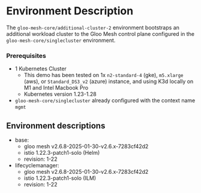 # Environment Description
The `gloo-mesh-core/additional-cluster-2` environment bootstraps an additional workload cluster to the Gloo Mesh control plane configured in the `gloo-mesh-core/singlecluster` environment.

### Prerequisites
- 1 Kubernetes Cluster
    - This demo has been tested on 1x `n2-standard-4` (gke), `m5.xlarge` (aws), or `Standard_DS3_v2` (azure) instance, and using K3d locally on M1 and Intel Macbook Pro
    - Kubernetes version 1.23-1.28
- `gloo-mesh-core/singlecluster` already configured with the context name `mgmt`

## Environment descriptions
- base:
    - gloo mesh v2.6.8-2025-01-30-v2.6.x-7283cf42d2
    - istio 1.22.3-patch1-solo (Helm)
    - revision: 1-22
- lifecyclemanager:
    - gloo mesh v2.6.8-2025-01-30-v2.6.x-7283cf42d2
    - istio 1.22.3-patch1-solo (ILM)
    - revision: 1-22